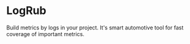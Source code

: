 # LogRub
 Build metrics by logs in your project. It's smart automotive tool for fast coverage of important metrics.
